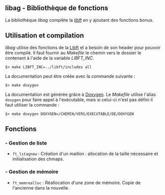 libag - Bibliothèque de fonctions
---------------------------------

La bibliothèque _libag_ complète la _[libft][]_ en y ajoutant des fonctions bonus.

## Utilisation et compilation

_libag_ utilise des fonctions de la [Libft][] et a besoin de son header pour pouvoir être compilé. Il faut fournir au _Makefile_ le chemin vers le dossier le contenant à l'aide de la variable *LIBFT_INC*.

	$> make LIBFT_INC=../libft/includes all

La documentation peut être créée avec la commande suivante :

	$> make doxygen

La documentation est générée grâce à [Doxygen][]. Le _Makefile_ utilise l'alias `doxygen` pour faire appel à l'exécutable, mais si celui-ci n'est pas défini il faut utiliser la commande :

	$> make doxygen DOXYGEN=/CHEMIN/VERS/EXECUTABLE/DE/DOXYGEN

## Fonctions

### - Gestion de liste

- `ft_lstagnew` : Création d'un maillon : allocation de la taille nécessaire et initialisation des chmaps.

### - Gestion de mémoire

- `ft_memrealloc` : Réallocation d'une zone de mémoire. Copie de l'ancienne dans la nouvelle.


[Libft]: https://github.com/aguerin42/libft.git
[Doxygen]: https://github.com/doxygen/doxygen
